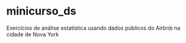 # minicurso_ds
Exercícios de análise estatística usando dados públicos do Airbnb na cidade de Nova York

